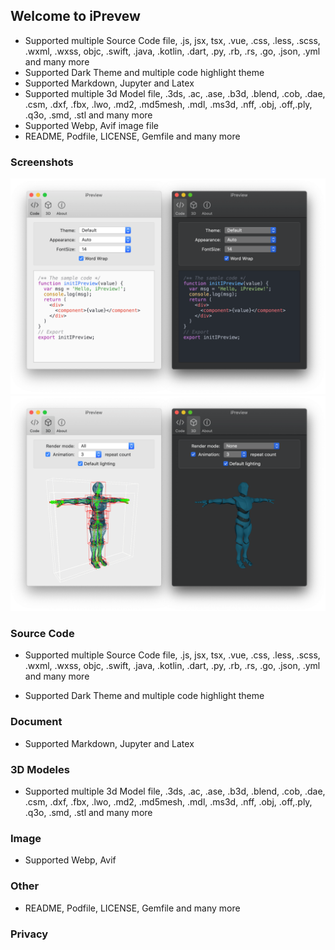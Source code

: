 ## Welcome to iPrevew

- Supported multiple Source Code file, .js, jsx, tsx, .vue, .css, .less, .scss, .wxml, .wxss, objc, .swift, .java, .kotlin, .dart, .py, .rb, .rs, .go, .json, .yml and many more
- Supported Dark Theme and multiple code highlight theme
- Supported Markdown, Jupyter and Latex
- Supported multiple 3d Model file, .3ds, .ac, .ase, .b3d, .blend, .cob, .dae, .csm, .dxf, .fbx, .lwo, .md2, .md5mesh, .mdl, .ms3d, .nff, .obj, .off,.ply, .q3o, .smd, .stl and many more
- Supported Webp, Avif image file
- README, Podfile, LICENSE, Gemfile and many more


### Screenshots
![iPreview-source-code](https://raw.githubusercontent.com/FinderGG/FinderGG.github.io/master/code_setting.png)
![iPreview-sd-modeles](https://raw.githubusercontent.com/FinderGG/FinderGG.github.io/master/3d_setting.png)


### Source Code
- Supported multiple Source Code file, .js, jsx, tsx, .vue, .css, .less, .scss, .wxml, .wxss, objc, .swift, .java, .kotlin, .dart, .py, .rb, .rs, .go, .json, .yml and many more

- Supported Dark Theme and multiple code highlight theme

### Document
- Supported Markdown, Jupyter and Latex

### 3D Modeles
- Supported multiple 3d Model file, .3ds, .ac, .ase, .b3d, .blend, .cob, .dae, .csm, .dxf, .fbx, .lwo, .md2, .md5mesh, .mdl, .ms3d, .nff, .obj, .off,.ply, .q3o, .smd, .stl and many more

### Image
- Supported Webp, Avif

### Other
- README, Podfile, LICENSE, Gemfile and many more

### Privacy
